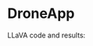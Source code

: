 # DroneApp

LLaVA code and results:
[](https://github.com/Gabriel-Morales/DroneApp/tree/LLaVa-Python-Wrapper)
